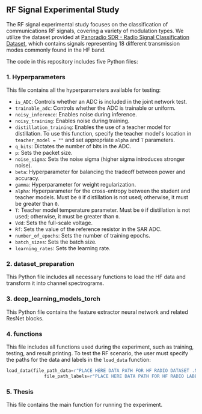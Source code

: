 ## RF Signal Experimental Study

The RF signal experimental study focuses on the classification of communications RF signals, covering a variety of modulation types. We utilize the dataset provided at [Panoradio SDR - Radio Signal Classification Dataset](https://panoradio-sdr.de/radio-signal-classification-dataset/), which contains signals representing 18 different transmission modes commonly found in the HF band.

The code in this repository includes five Python files:

### 1. **Hyperparameters**
This file contains all the hyperparameters available for testing:
- `is_ADC`: Controls whether an ADC is included in the joint network test.
- `trainable_adc`: Controls whether the ADC is trainable or uniform.
- `noisy_inference`: Enables noise during inference.
- `noisy_training`: Enables noise during training.
- `distillation_training`: Enables the use of a teacher model for distillation. To use this function, specify the teacher model's location in `teacher_model = ""` and set appropriate `alpha` and `T` parameters.
- `q_bits`: Dictates the number of bits in the ADC.
- `p`: Sets the packet size.
- `noise_sigma`: Sets the noise sigma (higher sigma introduces stronger noise).
- `beta`: Hyperparameter for balancing the tradeoff between power and accuracy.
- `gamma`: Hyperparameter for weight regularization.
- `alpha`: Hyperparameter for the cross-entropy between the student and teacher models. Must be `0` if distillation is not used; otherwise, it must be greater than `0`.
- `T`: Teacher model temperature parameter. Must be `0` if distillation is not used; otherwise, it must be greater than `0`.
- `Vdd`: Sets the full-scale voltage.
- `Rf`: Sets the value of the reference resistor in the SAR ADC.
- `number_of_epochs`: Sets the number of training epochs.
- `batch_sizes`: Sets the batch size.
- `learning_rates`: Sets the learning rate.

### 2. **dataset_preparation**
This Python file includes all necessary functions to load the HF data and transform it into channel spectrograms.

### 3. **deep_learning_models_torch**
This Python file contains the feature extractor neural network and related ResNet blocks.

### 4. **functions**
This file includes all functions used during the experiment, such as training, testing, and result printing. To test the RF scenario, the user must specify the paths for the data and labels in the `load_data` function:
```python
load_data(file_path_data=r"PLACE HERE DATA PATH FOR HF RADIO DATASET .NPY FILE",
              file_path_labels=r"PLACE HERE DATA PATH FOR HF RADIO LABELS .CSV FILE")
```

### 5. **Thesis**
This file contains the main function for running the experiment.
